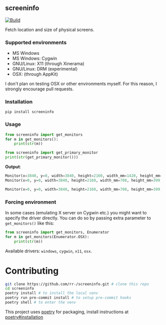 screeninfo
----------

[![Build](https://github.com/rr-/screeninfo/actions/workflows/build.yml/badge.svg)](https://github.com/rr-/screeninfo/actions/workflows/build.yml)

Fetch location and size of physical screens.

### Supported environments

- MS Windows
- MS Windows: Cygwin
- GNU/Linux: X11 (through Xinerama)
- GNU/Linux: DRM (experimental)
- OSX: (through AppKit)

I don't plan on testing OSX or other environments myself. For this reason,
I strongly encourage pull requests.

### Installation

```
pip install screeninfo
```

### Usage

```python
from screeninfo import get_monitors
for m in get_monitors():
    print(str(m))
```

```python
from screeninfo import get_primary_monitor
print(str(get_primary_monitor()))
```

**Output**:

```python console
Monitor(x=3840, y=0, width=3840, height=2160, width_mm=1420, height_mm=800, name='HDMI-0', is_primary=False)
Monitor(x=0, y=0, width=3840, height=2160, width_mm=708, height_mm=399, name='DP-0', is_primary=True)
```

```python console
Monitor(x=0, y=0, width=3840, height=2160, width_mm=708, height_mm=399, name='DP-0', is_primary=True)
```

### Forcing environment

In some cases (emulating X server on Cygwin etc.) you might want to specify the
driver directly. You can do so by passing extra parameter to `get_monitors()`
like this:

```python
from screeninfo import get_monitors, Enumerator
for m in get_monitors(Enumerator.OSX):
    print(str(m))
```

Available drivers: `windows`, `cygwin`, `x11`, `osx`.

# Contributing


```sh
git clone https://github.com/rr-/screeninfo.git # clone this repo
cd screeninfo
poetry install # to install the local venv
poetry run pre-commit install # to setup pre-commit hooks
poetry shell # to enter the venv
```

This project uses [poetry](https://python-poetry.org/) for packaging,
install instructions at [poetry#installation](https://python-poetry.org/docs/#installation)
